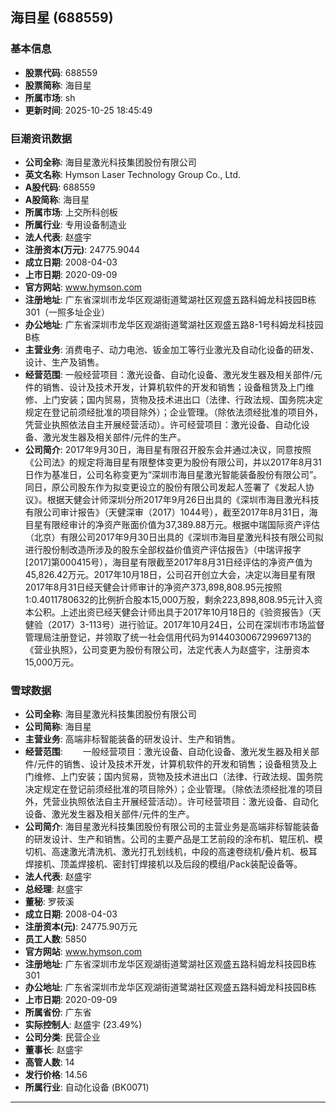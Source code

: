 ## 海目星 (688559)

### 基本信息

- **股票代码**: 688559
- **股票简称**: 海目星
- **所属市场**: sh
- **更新时间**: 2025-10-25 18:45:49

### 巨潮资讯数据

- **公司全称**: 海目星激光科技集团股份有限公司
- **英文名称**: Hymson Laser Technology Group Co., Ltd.
- **A股代码**: 688559
- **A股简称**: 海目星
- **所属市场**: 上交所科创板
- **所属行业**: 专用设备制造业
- **法人代表**: 赵盛宇
- **注册资本(万元)**: 24775.9044
- **成立日期**: 2008-04-03
- **上市日期**: 2020-09-09
- **官方网站**: www.hymson.com
- **注册地址**: 广东省深圳市龙华区观湖街道鹭湖社区观盛五路科姆龙科技园B栋301（一照多址企业）
- **办公地址**: 广东省深圳市龙华区观湖街道鹭湖社区观盛五路8-1号科姆龙科技园B栋
- **主营业务**: 消费电子、动力电池、钣金加工等行业激光及自动化设备的研发、设计、生产及销售。
- **经营范围**: 一般经营项目：激光设备、自动化设备、激光发生器及相关部件/元件的销售、设计及技术开发，计算机软件的开发和销售；设备租赁及上门维修、上门安装；国内贸易，货物及技术进出口（法律、行政法规、国务院决定规定在登记前须经批准的项目除外）；企业管理。（除依法须经批准的项目外，凭营业执照依法自主开展经营活动）。许可经营项目：激光设备、自动化设备、激光发生器及相关部件/元件的生产。
- **公司简介**: 2017年9月30日，海目星有限召开股东会并通过决议，同意按照《公司法》的规定将海目星有限整体变更为股份有限公司，并以2017年8月31日作为基准日，公司名称变更为“深圳市海目星激光智能装备股份有限公司”。同日，原公司股东作为拟变更设立的股份有限公司发起人签署了《发起人协议》。根据天健会计师深圳分所2017年9月26日出具的《深圳市海目激光科技有限公司审计报告》（天健深审（2017）1044号），截至2017年8月31日，海目星有限经审计的净资产账面价值为37,389.88万元。根据中瑞国际资产评估（北京）有限公司2017年9月30日出具的《深圳市海目星激光科技有限公司拟进行股份制改造所涉及的股东全部权益价值资产评估报告》（中瑞评报字[2017]第000415号），海目星有限截至2017年8月31日经评估的净资产值为45,826.42万元。2017年10月18日，公司召开创立大会，决定以海目星有限2017年8月31日经天健会计师审计的净资产373,898,808.95元按照1:0.4011780632的比例折合股本15,000万股，剩余223,898,808.95元计入资本公积。上述出资已经天健会计师出具于2017年10月18日的《验资报告》（天健验（2017）3-113号）进行验证。2017年10月24日，公司在深圳市市场监督管理局注册登记，并领取了统一社会信用代码为914403006729969713的《营业执照》，公司变更为股份有限公司，法定代表人为赵盛宇，注册资本15,000万元。

### 雪球数据

- **公司全称**: 海目星激光科技集团股份有限公司
- **公司简称**: 海目星
- **主营业务**: 高端非标智能装备的研发设计、生产和销售。
- **经营范围**: 　　一般经营项目：激光设备、自动化设备、激光发生器及相关部件/元件的销售、设计及技术开发，计算机软件的开发和销售；设备租赁及上门维修、上门安装；国内贸易，货物及技术进出口（法律、行政法规、国务院决定规定在登记前须经批准的项目除外）；企业管理。（除依法须经批准的项目外，凭营业执照依法自主开展经营活动）。许可经营项目：激光设备、自动化设备、激光发生器及相关部件/元件的生产。
- **公司简介**: 海目星激光科技集团股份有限公司的主营业务是高端非标智能装备的研发设计、生产和销售。公司的主要产品是工艺前段的涂布机、辊压机、模切机、高速激光清洗机、激光打孔划线机，中段的高速卷绕机/叠片机、极耳焊接机、顶盖焊接机、密封钉焊接机以及后段的模组/Pack装配设备等。
- **法人代表**: 赵盛宇
- **总经理**: 赵盛宇
- **董秘**: 罗筱溪
- **成立日期**: 2008-04-03
- **注册资本(元)**: 24775.90万元
- **员工人数**: 5850
- **官方网站**: www.hymson.com
- **注册地址**: 广东省深圳市龙华区观湖街道鹭湖社区观盛五路科姆龙科技园B栋301
- **办公地址**: 广东省深圳市龙华区观湖街道鹭湖社区观盛五路科姆龙科技园B栋
- **上市日期**: 2020-09-09
- **所属省份**: 广东省
- **实际控制人**: 赵盛宇 (23.49%)
- **公司分类**: 民营企业
- **董事长**: 赵盛宇
- **高管人数**: 14
- **发行价格**: 14.56
- **所属行业**: 自动化设备 (BK0071)

---